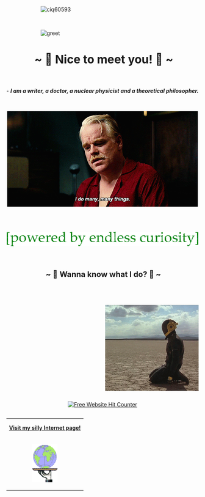 &emsp; &emsp; &emsp; &emsp; &emsp;  ![ciq60593](https://github.com/TankEngine-ish/TankEngine-ish/assets/131184681/0d012ea0-b2b6-44ff-b1be-2ec4d232394e)

<br />

&emsp; &emsp; &emsp; &emsp; &emsp; ![greet](https://github.com/TankEngine-ish/TankEngine-ish/assets/131184681/41030361-5ccb-4c7f-b076-5280e7797da5)


<h2 align="center" style="font-size: 30px"> ~ 📇 Nice to meet you! 📇 ~</h2>
<br />

<p align="center">
- <i><b> I am a writer, a doctor, a nuclear physicist and a theoretical philosopher.</i></b>
</p>
<br />

<p align="center">
  <img src="hoffman.gif" alt="animated" />
</p>
<br />
<br />

<p align="center">
  <img src="txtt.gif" alt="animated" />
</p>




<br />

<h2 align="center" style="font-size: 20px"> ~ 📝 Wanna know what I do? 📝 ~</h2>
<div class = "row">
<table width="100%" align="left">
<tr>
<td align="center">
<p>
<a href="https://google.com">
<strong>Visit my silly Internet page!</strong>
<br />
<br />
<br />
</a>
<img alt="Globe" height="100" src="globe.gif">
</p>
</td>


<br />
<br />
<br />

<img align="right" alt="GIF" src="daftPunk.gif">

<br />
<br />
<br />
<br />
<br />
<br />
<br />
<br />
<br />
<br />
<br />
<br />
<br />
<br />

</div>


<p align="center">
  <a href='https://www.free-website-hit-counter.com'>
    <img src='https://www.free-website-hit-counter.com/c.php?d=9&id=157178&s=16' border='0' alt='Free Website Hit Counter'>
  </a>
</p>


